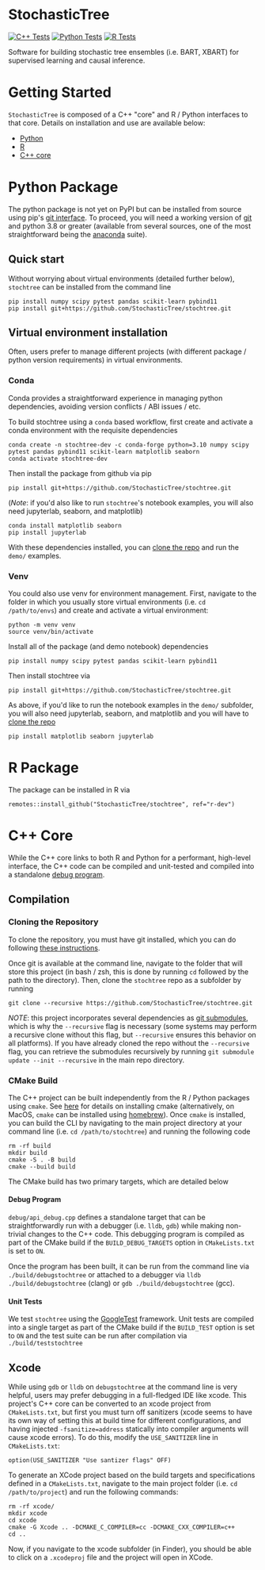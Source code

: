 # StochasticTree

[![C++ Tests](https://github.com/StochasticTree/stochtree/actions/workflows/cpp-test.yml/badge.svg)](https://github.com/StochasticTree/stochtree/actions/workflows/cpp-test.yml)
[![Python Tests](https://github.com/StochasticTree/stochtree/actions/workflows/python-test.yml/badge.svg)](https://github.com/StochasticTree/stochtree/actions/workflows/python-test.yml)
[![R Tests](https://github.com/StochasticTree/stochtree/actions/workflows/r-test.yml/badge.svg)](https://github.com/StochasticTree/stochtree/actions/workflows/r-test.yml)

Software for building stochastic tree ensembles (i.e. BART, XBART) for supervised learning and causal inference.

# Getting Started

`StochasticTree` is composed of a C++ "core" and R / Python interfaces to that core. 
Details on installation and use are available below:

* [Python](#python-package)
* [R](#r-package)
* [C++ core](#c-core)

# Python Package

The python package is not yet on PyPI but can be installed from source using pip's [git interface](https://pip.pypa.io/en/stable/topics/vcs-support/). 
To proceed, you will need a working version of [git](https://git-scm.com) and python 3.8 or greater (available from several sources, one of the most 
straightforward being the [anaconda](https://docs.conda.io/projects/conda/en/stable/user-guide/install/index.html) suite).

## Quick start

Without worrying about virtual environments (detailed further below), `stochtree` can be installed from the command line

```
pip install numpy scipy pytest pandas scikit-learn pybind11
pip install git+https://github.com/StochasticTree/stochtree.git
```

## Virtual environment installation

Often, users prefer to manage different projects (with different package / python version requirements) in virtual environments. 

### Conda

Conda provides a straightforward experience in managing python dependencies, avoiding version conflicts / ABI issues / etc.

To build stochtree using a `conda` based workflow, first create and activate a conda environment with the requisite dependencies

```{bash}
conda create -n stochtree-dev -c conda-forge python=3.10 numpy scipy pytest pandas pybind11 scikit-learn matplotlib seaborn
conda activate stochtree-dev
```

Then install the package from github via pip

```{bash}
pip install git+https://github.com/StochasticTree/stochtree.git
```

(*Note*: if you'd also like to run `stochtree`'s notebook examples, you will also need jupyterlab, seaborn, and matplotlib)

```{bash}
conda install matplotlib seaborn
pip install jupyterlab
```

With these dependencies installed, you can [clone the repo](###cloning-the-repository) and run the `demo/` examples.

### Venv

You could also use venv for environment management. First, navigate to the folder in which you usually store virtual environments 
(i.e. `cd /path/to/envs`) and create and activate a virtual environment:

```{bash}
python -m venv venv
source venv/bin/activate
```

Install all of the package (and demo notebook) dependencies

```{bash}
pip install numpy scipy pytest pandas scikit-learn pybind11
```

Then install stochtree via

```{bash}
pip install git+https://github.com/StochasticTree/stochtree.git
```

As above, if you'd like to run the notebook examples in the `demo/` subfolder, you will also need jupyterlab, seaborn, and matplotlib and you will have to [clone the repo](###cloning-the-repository)

```{bash}
pip install matplotlib seaborn jupyterlab
```

# R Package

The package can be installed in R via

```
remotes::install_github("StochasticTree/stochtree", ref="r-dev")
```

# C++ Core

While the C++ core links to both R and Python for a performant, high-level interface, 
the C++ code can be compiled and unit-tested and compiled into a standalone 
[debug program](https://github.com/StochasticTree/stochtree/tree/main/debug).

## Compilation

### Cloning the Repository

To clone the repository, you must have git installed, which you can do following [these instructions](https://learn.microsoft.com/en-us/devops/develop/git/install-and-set-up-git). 

Once git is available at the command line, navigate to the folder that will store this project (in bash / zsh, this is done by running `cd` followed by the path to the directory). 
Then, clone the `stochtree` repo as a subfolder by running
```{bash}
git clone --recursive https://github.com/StochasticTree/stochtree.git
```

*NOTE*: this project incorporates several dependencies as [git submodules](https://git-scm.com/book/en/v2/Git-Tools-Submodules), 
which is why the `--recursive` flag is necessary (some systems may perform a recursive clone without this flag, but 
`--recursive` ensures this behavior on all platforms). If you have already cloned the repo without the `--recursive` flag, 
you can retrieve the submodules recursively by running `git submodule update --init --recursive` in the main repo directory.


### CMake Build

The C++ project can be built independently from the R / Python packages using `cmake`. 
See [here](https://cmake.org/install/) for details on installing cmake (alternatively, 
on MacOS, `cmake` can be installed using [homebrew](https://formulae.brew.sh/formula/cmake)).
Once `cmake` is installed, you can build the CLI by navigating to the main 
project directory at your command line (i.e. `cd /path/to/stochtree`) and 
running the following code 

```{bash}
rm -rf build
mkdir build
cmake -S . -B build
cmake --build build
```

The CMake build has two primary targets, which are detailed below

#### Debug Program

`debug/api_debug.cpp` defines a standalone target that can be straightforwardly run with a debugger (i.e. `lldb`, `gdb`) 
while making non-trivial changes to the C++ code.
This debugging program is compiled as part of the CMake build if the `BUILD_DEBUG_TARGETS` option in `CMakeLists.txt` is set to `ON`.

Once the program has been built, it can be run from the command line via `./build/debugstochtree` or attached to a debugger 
via `lldb ./build/debugstochtree` (clang) or `gdb ./build/debugstochtree` (gcc).

#### Unit Tests

We test `stochtree` using the [GoogleTest](https://google.github.io/googletest/) framework.
Unit tests are compiled into a single target as part of the CMake build if the `BUILD_TEST` option is set to `ON` 
and the test suite can be run after compilation via `./build/teststochtree`

## Xcode

While using `gdb` or `lldb` on `debugstochtree` at the command line is very helpful, users may prefer debugging in a full-fledged IDE like xcode. This project's C++ core can be converted to an xcode project from `CMakeLists.txt`, but first you must turn off sanitizers (xcode seems to have its own way of setting this at build time for different configurations, and having injected 
`-fsanitize=address` statically into compiler arguments will cause xcode errors). To do this, modify the `USE_SANITIZER` line in `CMakeLists.txt`:

```
option(USE_SANITIZER "Use santizer flags" OFF)
```

To generate an XCode project based on the build targets and specifications defined in a `CMakeLists.txt`, navigate to the main project folder (i.e. `cd /path/to/project`) and run the following commands:

```{bash}
rm -rf xcode/
mkdir xcode
cd xcode
cmake -G Xcode .. -DCMAKE_C_COMPILER=cc -DCMAKE_CXX_COMPILER=c++
cd ..
```

Now, if you navigate to the xcode subfolder (in Finder), you should be able to click on a `.xcodeproj` file and the project will open in XCode.
